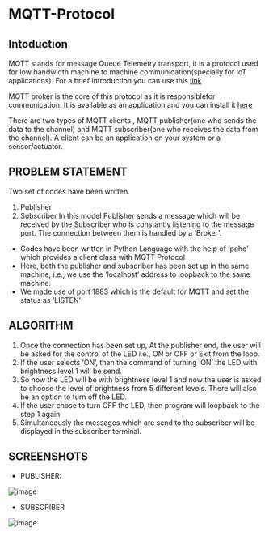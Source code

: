 # MQTT-Protocol

## Intoduction

MQTT stands for message Queue Telemetry transport, it is a protocol used for low bandwidth machine to machine communication(specially for IoT applications). For a brief introduction you can use this [link](https://www.youtube.com/watch?v=EIxdz-2rhLs)

MQTT broker is the core of this protocol as it is responsiblefor communication. It is available as an application and you can install it [here](https://bytesofgigabytes.com/mqtt/installing-mqtt-broker-on-windows/) 

There are two types of MQTT clients , MQTT publisher(one who sends the data to the channel) and MQTT subscriber(one who receives the data from the channel). A client can be an application on your system or a sensor/actuator.

## PROBLEM STATEMENT
Two set of codes have been written
1. Publisher
2. Subscriber
In this model Publisher sends a message which will be received by the Subscriber who is constantly listening to the message port. The connection between them is handled by a ‘Broker’.
- Codes have been written in Python Language with the help of ‘paho’
which provides a client class with MQTT Protocol
- Here, both the publisher and subscriber has been set up in the same machine, i.e., we use the ‘localhost’ address to loopback to the same machine.
- We made use of port 1883 which is the default for MQTT and set the status as ‘LISTEN’

## ALGORITHM

1. Once the connection has been set up, At the publisher end, the user will be asked for the control of the LED i.e., ON or OFF or Exit from the loop.
2. If the user selects ‘ON’, then the command of turning ‘ON’ the LED with brightness level 1 will be send.
3. So now the LED will be with brightness level 1 and now the user is asked to choose the level of brightness from 5 different levels. There will also be an option to turn off the LED.
4. If the user chose to turn OFF the LED, then program will loopback to the step 1 again
5. Simultaneously the messages which are send to the subscriber will be displayed in the subscriber terminal.

## SCREENSHOTS
- PUBLISHER:

![image](https://user-images.githubusercontent.com/86975877/148678268-df6b25f8-a7eb-4f1e-8415-524615279fd4.png)

- SUBSCRIBER

![image](https://user-images.githubusercontent.com/86975877/148678293-55eece1c-0499-4456-b068-42eb0884608c.png)


